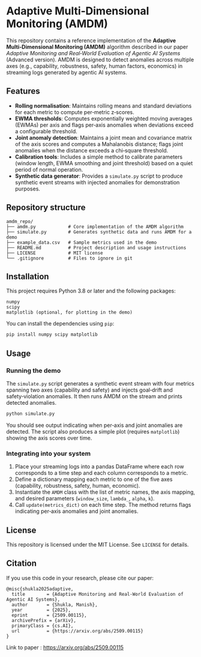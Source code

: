 # Adaptive Multi‑Dimensional Monitoring (AMDM)

This repository contains a reference implementation of the **Adaptive Multi‑Dimensional Monitoring (AMDM)** algorithm described in our paper *Adaptive Monitoring and Real‑World Evaluation of Agentic AI Systems* (Advanced version).  AMDM is designed to detect anomalies across multiple axes (e.g., capability, robustness, safety, human factors, economics) in streaming logs generated by agentic AI systems.

## Features

* **Rolling normalisation**: Maintains rolling means and standard deviations for each metric to compute per‑metric z‑scores.
* **EWMA thresholds**: Computes exponentially weighted moving averages (EWMAs) per axis and flags per‑axis anomalies when deviations exceed a configurable threshold.
* **Joint anomaly detection**: Maintains a joint mean and covariance matrix of the axis scores and computes a Mahalanobis distance; flags joint anomalies when the distance exceeds a chi‑square threshold.
* **Calibration tools**: Includes a simple method to calibrate parameters (window length, EWMA smoothing and joint threshold) based on a quiet period of normal operation.
* **Synthetic data generator**: Provides a `simulate.py` script to produce synthetic event streams with injected anomalies for demonstration purposes.

## Repository structure

```
amdm_repo/
├── amdm.py            # Core implementation of the AMDM algorithm
├── simulate.py        # Generates synthetic data and runs AMDM for a demo
├── example_data.csv   # Sample metrics used in the demo
├── README.md          # Project description and usage instructions
├── LICENSE            # MIT license
└── .gitignore         # Files to ignore in git
```

## Installation

This project requires Python 3.8 or later and the following packages:

```
numpy
scipy
matplotlib (optional, for plotting in the demo)
```

You can install the dependencies using `pip`:

```bash
pip install numpy scipy matplotlib
```

## Usage

### Running the demo

The `simulate.py` script generates a synthetic event stream with four metrics spanning two axes (capability and safety) and injects goal‑drift and safety‑violation anomalies.  It then runs AMDM on the stream and prints detected anomalies.

```bash
python simulate.py
```

You should see output indicating when per‑axis and joint anomalies are detected.  The script also produces a simple plot (requires `matplotlib`) showing the axis scores over time.

### Integrating into your system

1. Place your streaming logs into a pandas DataFrame where each row corresponds to a time step and each column corresponds to a metric.
2. Define a dictionary mapping each metric to one of the five axes (capability, robustness, safety, human, economic).
3. Instantiate the `AMDM` class with the list of metric names, the axis mapping, and desired parameters (`window_size`, `lambda_`, `alpha`, `k`).
4. Call `update(metrics_dict)` on each time step.  The method returns flags indicating per‑axis anomalies and joint anomalies.

## License

This repository is licensed under the MIT License.  See `LICENSE` for details.

## Citation

If you use this code in your research, please cite our paper:

```
@misc{shukla2025adaptive,
  title        = {Adaptive Monitoring and Real-World Evaluation of Agentic AI Systems},
  author       = {Shukla, Manish},
  year         = {2025},
  eprint       = {2509.00115},
  archivePrefix = {arXiv},
  primaryClass = {cs.AI},
  url          = {https://arxiv.org/abs/2509.00115}
}
```
Link to paper : https://arxiv.org/abs/2509.00115
